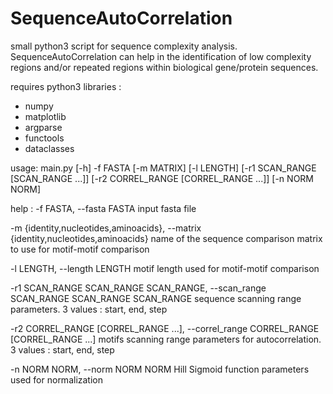 # SequenceAutoCorrelation

small python3 script for sequence complexity analysis.
SequenceAutoCorrelation can help in the identification of low complexity regions and/or repeated regions within biological gene/protein sequences.

requires python3 libraries :
  - numpy
  - matplotlib
  - argparse
  - functools
  - dataclasses

usage: 
main.py [-h] -f FASTA [-m MATRIX] [-l LENGTH] [-r1 SCAN_RANGE [SCAN_RANGE ...]] [-r2 CORREL_RANGE [CORREL_RANGE ...]] [-n NORM NORM]

help :
  -f FASTA, --fasta FASTA
  input fasta file
  
  -m {identity,nucleotides,aminoacids}, --matrix {identity,nucleotides,aminoacids}
  name of the sequence comparison matrix to use for motif-motif comparison
  
  -l LENGTH, --length LENGTH
  motif length used for motif-motif comparison
  
  -r1 SCAN_RANGE SCAN_RANGE SCAN_RANGE, --scan_range SCAN_RANGE SCAN_RANGE SCAN_RANGE
  sequence scanning range parameters. 3 values : start, end, step
  
  -r2 CORREL_RANGE [CORREL_RANGE ...], --correl_range CORREL_RANGE [CORREL_RANGE ...]
  motifs scanning range parameters for autocorrelation. 3 values : start, end, step
  
  -n NORM NORM, --norm NORM NORM
  Hill Sigmoid function parameters used for normalization
